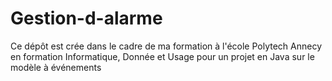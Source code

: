 # Gestion-d-alarme
Ce dépôt est crée dans le cadre de ma formation à l'école Polytech Annecy en formation Informatique, Donnée et Usage pour un projet en Java sur le modèle à événements
